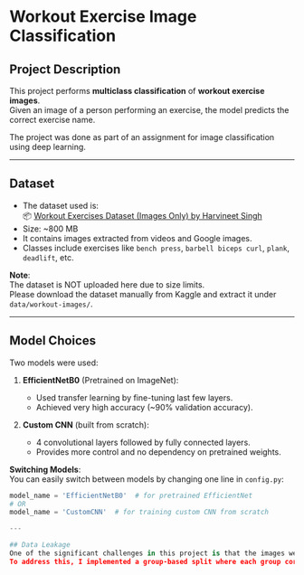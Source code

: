 # Workout Exercise Image Classification

## Project Description

This project performs **multiclass classification** of **workout exercise images**.  
Given an image of a person performing an exercise, the model predicts the correct exercise name.

The project was done as part of an assignment for image classification using deep learning.

---

## Dataset

- The dataset used is:  
  📦 [Workout Exercises Dataset (Images Only) by Harvineet Singh](https://www.kaggle.com/datasets/hasyimabdillah/workoutexercises-images)
- Size: ~800 MB
- It contains images extracted from videos and Google images.
- Classes include exercises like `bench press`, `barbell biceps curl`, `plank`, `deadlift`, etc.

**Note**:  
The dataset is NOT uploaded here due to size limits.  
Please download the dataset manually from Kaggle and extract it under `data/workout-images/`.

---

## Model Choices

Two models were used:

1. **EfficientNetB0** (Pretrained on ImageNet):
   - Used transfer learning by fine-tuning last few layers.
   - Achieved very high accuracy (~90% validation accuracy).

2. **Custom CNN** (built from scratch):
   - 4 convolutional layers followed by fully connected layers.
   - Provides more control and no dependency on pretrained weights.

**Switching Models**:  
You can easily switch between models by changing one line in `config.py`:

```python
model_name = 'EfficientNetB0'  # for pretrained EfficientNet
# OR
model_name = 'CustomCNN'  # for training custom CNN from scratch

---

## Data Leakage 
One of the significant challenges in this project is that the images were extracted from video frames. Similar frames from the same video may end up in both the training and test datasets, leading to data leakage. This can significantly inflate the model's performance and create an unrealistic estimation of its true capability when generalised to unseen data.
To address this, I implemented a group-based split where each group corresponds to frames from a particular video. This ensures that no image from the same video appears in both the training and test sets, preventing any potential leakage from similar video frames.

